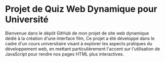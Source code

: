 # Projet de Quiz Web Dynamique pour Université
Bienvenue dans le dépôt GitHub de mon projet de site web dynamique dédié à la création d'une interface film, Ce projet a été développé dans le cadre d'un cours universitaire visant à explorer les aspects pratiques du développement web, en mettant particulièrement l'accent sur l'utilisation de JavaScript pour rendre nos pages HTML plus interactives.
